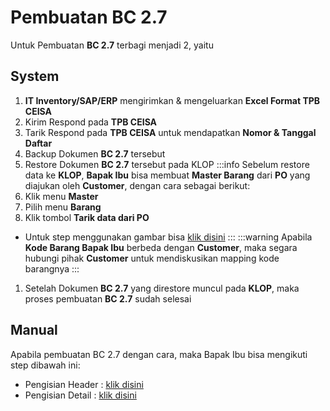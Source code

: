 # Pembuatan BC 2.7
Untuk Pembuatan **BC 2.7** terbagi menjadi 2, yaitu

## System
1. **IT Inventory/SAP/ERP** mengirimkan & mengeluarkan **Excel Format TPB CEISA**
2. Kirim Respond pada **TPB CEISA**
3. Tarik Respond pada **TPB CEISA** untuk mendapatkan **Nomor & Tanggal Daftar**
4. Backup Dokumen **BC 2.7** tersebut
5. Restore Dokumen **BC 2.7** tersebut pada KLOP
:::info
Sebelum restore data ke **KLOP**, **Bapak Ibu** bisa membuat **Master Barang** dari **PO** yang diajukan oleh **Customer**, dengan cara sebagai berikut:
1. Klik menu **Master**
2. Pilih menu **Barang**
3. Klik tombol **Tarik data dari PO**
- Untuk step menggunakan gambar bisa [klik disini](https://scribehow.com/shared/Tarik_Master_Barang_Dari_PO__1w3bRkAfTvSN9Y5rkPd_nw)
:::
:::warning
Apabila **Kode Barang Bapak Ibu** berbeda dengan **Customer**, maka segara hubungi pihak **Customer** untuk mendiskusikan mapping kode barangnya
:::
1. Setelah Dokumen **BC 2.7** yang direstore muncul pada **KLOP**, maka proses pembuatan **BC 2.7** sudah selesai

## Manual
Apabila pembuatan BC 2.7 dengan cara, maka Bapak Ibu bisa mengikuti step dibawah ini:
- Pengisian Header : [klik disini](https://scribehow.com/shared/Pembuatan_BC_27_Header__q90tF_DATIaTjplmrNWSYA)
- Pengisian Detail : [klik disini](https://scribehow.com/shared/BC_27_Add_Detail_Document__VcADzKvjSjqnjA0vpc9OWw)